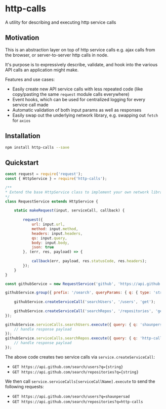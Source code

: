 # http-calls
A utility for describing and executing http service calls

## Motivation
This is an abstraction layer on top of http service calls e.g. ajax calls from the browser, or server-to-server http calls in node.

It's purpose is to expressively describe, validate, and hook into the various API calls an application might make.

Features and use cases:
- Easily create new API service calls with less repeated code (like copy/pasting the same `request` module calls everywhere)
- Event hooks, which can be used for centralized logging for every service call made
- Automatic validation of both input params as well as responses
- Easily swap out the underlying network library, e.g. swapping out `fetch` for `axios`

## Installation
```bash
npm install http-calls --save
```

## Quickstart
```js
const request = require('request');
const { HttpService } = require('http-calls');

/**
* Extend the base HttpService class to implement your own network library layer.
*/
class RequestService extends HttpService {
    
    static makeRequest(input, serviceCall, callback) {
        
        request({
            url: input.url,
            method: input.method,
            headers: input.headers,
            qs: input.query,
            body: input.body,
            json: true
        }, (err, res, payload) => {
            
            callback(err, payload, res.statusCode, res.headers);
        });
    }
}

const githubService = new RequestService('github', 'https://api.github.com');

githubService.group({ prefix: '/search', queryParams: { q: { type: 'string' } } }, (githubService) => {
   
    githubService.createServiceCall('searchUsers', '/users', 'get');
    
    githubService.createServiceCall('searchRepos', '/repositories', 'get');
});

githubService.serviceCalls.searchUsers.execute({ query: { q: 'shaunpersad' } }, (err, payload) => {
    // handle response payload
});
githubService.serviceCalls.searchRepos.execute({ query: { q: 'http-calls' } }, (err, payload) => {
    // handle response payload
});
```
The above code creates two service calls via `service.createServiceCall`:
- `GET https://api.github.com/search/users?q={string}`
- `GET https://api.github.com/search/repositories?q={string}`

We then call `service.serviceCalls[serviceCallName].execute` to send the following requests:
- `GET https://api.github.com/search/users?q=shaunpersad`
- `GET https://api.github.com/search/repositories?q=http-calls`

